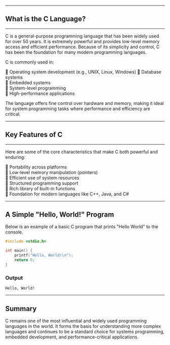 <br>

---

## What is the C Language?

---

C is a general-purpose programming language that has been widely used for over 50 years. It is extremely powerful and provides low-level memory access and efficient performance. Because of its simplicity and control, C has been the foundation for many modern programming languages.

C is commonly used in:

<div class="fullWidthBullet">

🔹 <span class="emphasis">Operating system development (e.g., UNIX, Linux, Windows)</span>
🔹 <span class="emphasis">Database systems</span>  
🔹 <span class="emphasis">Embedded systems</span>  
🔹 <span class="emphasis">System-level programming</span>  
🔹 <span class="emphasis">High-performance applications</span>  

</div>

The language offers fine control over hardware and memory, making it ideal for system programming tasks where performance and efficiency are critical.

---
## Key Features of C
---

Here are some of the core characteristics that make C both powerful and enduring:

<div class="smallerBullet">

🔹 <span class="emphasis">Portability across platforms</span>  
🔹 <span class="emphasis">Low-level memory manipulation (pointers)</span>  
🔹 <span class="emphasis">Efficient use of system resources</span>  
🔹 <span class="emphasis">Structured programming support</span>  
🔹 <span class="emphasis">Rich library of built-in functions</span>  
🔹 <span class="emphasis">Foundation for modern languages like C++, Java, and C#</span>  

</div>

---

## A Simple "Hello, World!" Program

Below is an example of a basic C program that prints "Hello World" to the console.

```c
#include <stdio.h>

int main() {
    printf("Hello, World!\n");
    return 0;
}
```

### Output

```shell
Hello, World!
```

---

## Summary

C remains one of the most influential and widely used programming languages in the world. It forms the basis for understanding more complex languages and continues to be a standard choice for systems programming, embedded development, and performance-critical applications.